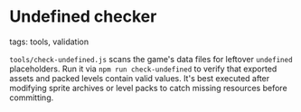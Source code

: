 # Undefined checker

tags: tools, validation

`tools/check-undefined.js` scans the game's data files for leftover `undefined` placeholders. Run it via `npm run check-undefined` to verify that exported assets and packed levels contain valid values. It's best executed after modifying sprite archives or level packs to catch missing resources before committing.
